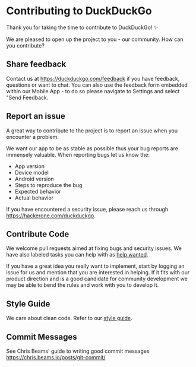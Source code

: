 # Contributing to DuckDuckGo

Thank you for taking the time to contribute to DuckDuckGo! :sparkles:

We are pleased to open up the project to you - our community. How can you contribute?

## Share feedback
Contact us at https://duckduckgo.com/feedback if you have feedback, questions or want to chat. You can also use the feedback form embedded within our Mobile App - to do so please navigate to Settings and select "Send Feedback.

## Report an issue
A great way to contribute to the project is to report an issue when you encounter a problem.

We want our app to be as stable as possible thus your bug reports are immensely valuable. When reporting bugs let us know the:
* App version
* Device model
* Android version
* Steps to reproduce the bug
* Expected behavior
* Actual behavior

If you have encountered a security issue, please reach us through https://hackerone.com/duckduckgo.

## Contribute Code

We welcome pull requests aimed at fixing bugs and security issues. We have also labeled tasks you can help with as [help wanted](https://github.com/duckduckgo/Android/issues?q=is%3Aissue+is%3Aopen+label%3A%22help+wanted%22).

If you have a great idea you really want to implement, start by logging an issue for us and mention that you are interested in helping. If it fits with our product direction and is a good candidate for community development we may be able to bend the rules and work with you to develop it.

## Style Guide

We care about clean code. Refer to our [style guide](styleguide/STYLEGUIDE.md).


## Commit Messages

See Chris Beams' guide to writing good commit messages https://chris.beams.io/posts/git-commit/